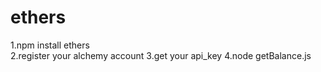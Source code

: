 # ethers
1.npm install ethers<br>
2.register your alchemy account
3.get your api_key
4.node getBalance.js
